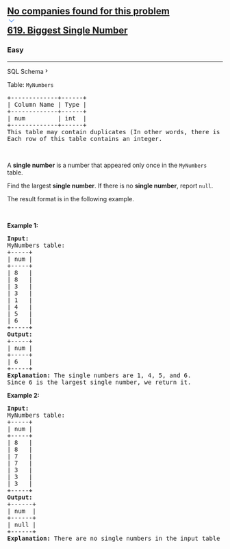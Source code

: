 <h2><a href="https://leetcode.com/problems/biggest-single-number/"><div id="big-omega-company-tags"><div id="big-omega-topbar"><div class="companyTagsContainer" style="overflow-x: scroll; flex-wrap: nowrap;"><div class="companyTagsContainer--tag">No companies found for this problem</div></div><div class="companyTagsContainer--chevron"><div><svg version="1.1" id="icon" xmlns="http://www.w3.org/2000/svg" xmlns:xlink="http://www.w3.org/1999/xlink" x="0px" y="0px" viewBox="0 0 32 32" fill="#4087F1" xml:space="preserve" style="width: 20px; --darkreader-inline-fill: #4aa0f2;" data-darkreader-inline-fill=""><polygon points="16,22 6,12 7.4,10.6 16,19.2 24.6,10.6 26,12 "></polygon><rect id="_x3C_Transparent_Rectangle_x3E_" class="st0" fill="none" width="32" height="32"></rect></svg></div></div></div></div>619. Biggest Single Number</a></h2><h3>Easy</h3><hr><div class="sql-schema-wrapper__3VBi"><a class="sql-schema-link__3cEg">SQL Schema<svg viewBox="0 0 24 24" width="1em" height="1em" class="icon__1Md2"><path fill-rule="evenodd" d="M10 6L8.59 7.41 13.17 12l-4.58 4.59L10 18l6-6z"></path></svg></a></div><div><p>Table: <code>MyNumbers</code></p>

<pre>+-------------+------+
| Column Name | Type |
+-------------+------+
| num         | int  |
+-------------+------+
This table may contain duplicates (In other words, there is no primary key for this table in SQL).
Each row of this table contains an integer.
</pre>

<p>&nbsp;</p>

<p>A <strong>single number</strong> is a number that appeared only once in the <code>MyNumbers</code> table.</p>

<p>Find the largest <strong>single number</strong>. If there is no <strong>single number</strong>, report <code>null</code>.</p>

<p>The result format is in the following example.</p>
<ptable> </ptable>
<p>&nbsp;</p>
<p><strong class="example">Example 1:</strong></p>

<pre><strong>Input:</strong> 
MyNumbers table:
+-----+
| num |
+-----+
| 8   |
| 8   |
| 3   |
| 3   |
| 1   |
| 4   |
| 5   |
| 6   |
+-----+
<strong>Output:</strong> 
+-----+
| num |
+-----+
| 6   |
+-----+
<strong>Explanation:</strong> The single numbers are 1, 4, 5, and 6.
Since 6 is the largest single number, we return it.
</pre>

<p><strong class="example">Example 2:</strong></p>

<pre><strong>Input:</strong> 
MyNumbers table:
+-----+
| num |
+-----+
| 8   |
| 8   |
| 7   |
| 7   |
| 3   |
| 3   |
| 3   |
+-----+
<strong>Output:</strong> 
+------+
| num  |
+------+
| null |
+------+
<strong>Explanation:</strong> There are no single numbers in the input table so we return null.
</pre>
</div>